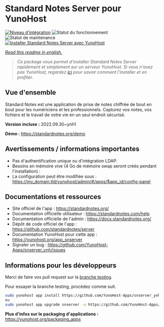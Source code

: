 <!--
N.B.: This README was automatically generated by https://github.com/YunoHost/apps/tree/master/tools/README-generator
It shall NOT be edited by hand.
-->

# Standard Notes Server pour YunoHost

[![Niveau d'intégration](https://dash.yunohost.org/integration/snserver.svg)](https://dash.yunohost.org/appci/app/snserver) ![Statut du fonctionnement](https://ci-apps.yunohost.org/ci/badges/snserver.status.svg) ![Statut de maintenance](https://ci-apps.yunohost.org/ci/badges/snserver.maintain.svg)  
[![Installer Standard Notes Server avec YunoHost](https://install-app.yunohost.org/install-with-yunohost.svg)](https://install-app.yunohost.org/?app=snserver)

*[Read this readme in english.](./README.md)*

> *Ce package vous permet d'installer Standard Notes Server rapidement et simplement sur un serveur YunoHost.
Si vous n'avez pas YunoHost, regardez [ici](https://yunohost.org/#/install) pour savoir comment l'installer et en profiter.*

## Vue d'ensemble

Standard Notes est une application de prise de notes chiffrée de bout en bout pour les numériciens et les professionnels. Capturez vos notes, vos fichiers et le travail de votre vie en un seul endroit sécurisé.


**Version incluse :** 2022.09.30~ynh1

**Démo :** https://standardnotes.org/demo
## Avertissements / informations importantes

* Pas d'authentification unique ou d'intégration LDAP.
* Besoins en mémoire vive (4 Go de mémoire swap seront créés pendant l'installation) :
* La configuration peut être modifiée sous : https://my_domain.tld/yunohost/admin/#/apps/$app_id/config-panel

## Documentations et ressources

* Site officiel de l'app : <https://standardnotes.org/>
* Documentation officielle utilisateur : <https://standardnotes.com/help>
* Documentation officielle de l'admin : <https://docs.standardnotes.org/>
* Dépôt de code officiel de l'app : <https://github.com/standardnotes/server>
* Documentation YunoHost pour cette app : <https://yunohost.org/app_snserver>
* Signaler un bug : <https://github.com/YunoHost-Apps/snserver_ynh/issues>

## Informations pour les développeurs

Merci de faire vos pull request sur la [branche testing](https://github.com/YunoHost-Apps/snserver_ynh/tree/testing).

Pour essayer la branche testing, procédez comme suit.

``` bash
sudo yunohost app install https://github.com/YunoHost-Apps/snserver_ynh/tree/testing --debug
ou
sudo yunohost app upgrade snserver -u https://github.com/YunoHost-Apps/snserver_ynh/tree/testing --debug
```

**Plus d'infos sur le packaging d'applications :** <https://yunohost.org/packaging_apps>
